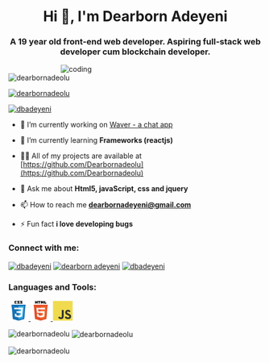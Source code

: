 <h1 align="center">Hi 👋, I'm Dearborn Adeyeni</h1>
<h3 align="center">A 19 year old front-end web developer. Aspiring full-stack web developer cum blockchain developer.</h3>
<img align='right' alt='coding' width='400' src='https://media.tenor.com/GfSX-u7VGM4AAAAC/coding.gif'
<p align="left"> <img src="https://komarev.com/ghpvc/?username=dearbornadeolu&label=Profile%20views&color=0e75b6&style=flat" alt="dearbornadeolu" /> </p>

<p align="left"> <a href="https://github.com/ryo-ma/github-profile-trophy"><img src="https://github-profile-trophy.vercel.app/?username=dearbornadeolu" alt="dearbornadeolu" /></a> </p>

<p align="left"> <a href="https://twitter.com/dbadeyeni" target="blank"><img src="https://img.shields.io/twitter/follow/dbadeyeni?logo=twitter&style=for-the-badge" alt="dbadeyeni" /></a> </p>

- 🔭 I’m currently working on [Waver - a chat app](https://github.com/Dearbornadeolu/WAVER-CHAT-APP)

- 🌱 I’m currently learning **Frameworks (reactjs)**

- 👨‍💻 All of my projects are available at [https://github.com/Dearbornadeolu](https://github.com/Dearbornadeolu)

- 💬 Ask me about **Html5, javaScript, css and jquery**

- 📫 How to reach me **dearbornadeyeni@gmail.com**

- ⚡ Fun fact **i love developing bugs**

<h3 align="left">Connect with me:</h3>
<p align="left">
<a href="https://twitter.com/dbadeyeni" target="blank"><img align="center" src="https://raw.githubusercontent.com/rahuldkjain/github-profile-readme-generator/master/src/images/icons/Social/twitter.svg" alt="dbadeyeni" height="30" width="40" /></a>
<a href="https://linkedin.com/in/dearborn adeyeni" target="blank"><img align="center" src="https://raw.githubusercontent.com/rahuldkjain/github-profile-readme-generator/master/src/images/icons/Social/linked-in-alt.svg" alt="dearborn adeyeni" height="30" width="40" /></a>
<a href="https://instagram.com/dbadeyeni" target="blank"><img align="center" src="https://raw.githubusercontent.com/rahuldkjain/github-profile-readme-generator/master/src/images/icons/Social/instagram.svg" alt="dbadeyeni" height="30" width="40" /></a>
</p>

<h3 align="left">Languages and Tools:</h3>
<p align="left"> <a href="https://www.w3schools.com/css/" target="_blank" rel="noreferrer"> <img src="https://raw.githubusercontent.com/devicons/devicon/master/icons/css3/css3-original-wordmark.svg" alt="css3" width="40" height="40"/> </a> <a href="https://www.w3.org/html/" target="_blank" rel="noreferrer"> <img src="https://raw.githubusercontent.com/devicons/devicon/master/icons/html5/html5-original-wordmark.svg" alt="html5" width="40" height="40"/> </a> <a href="https://developer.mozilla.org/en-US/docs/Web/JavaScript" target="_blank" rel="noreferrer"> <img src="https://raw.githubusercontent.com/devicons/devicon/master/icons/javascript/javascript-original.svg" alt="javascript" width="40" height="40"/> </a> </p>

<p><img align="left" src="https://github-readme-stats.vercel.app/api/top-langs?username=dearbornadeolu&show_icons=true&locale=en&layout=compact" alt="dearbornadeolu" /></p>

<p>&nbsp;<img align="center" src="https://github-readme-stats.vercel.app/api?username=dearbornadeolu&show_icons=true&locale=en" alt="dearbornadeolu" /></p>

<p><img align="center" src="https://github-readme-streak-stats.herokuapp.com/?user=dearbornadeolu&" alt="dearbornadeolu" /></p>
